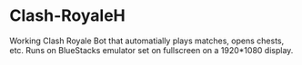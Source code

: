 # Clash-RoyaleH

Working Clash Royale Bot that automatially plays matches, opens chests, etc. Runs on BlueStacks emulator set on fullscreen on a 1920*1080 display.
